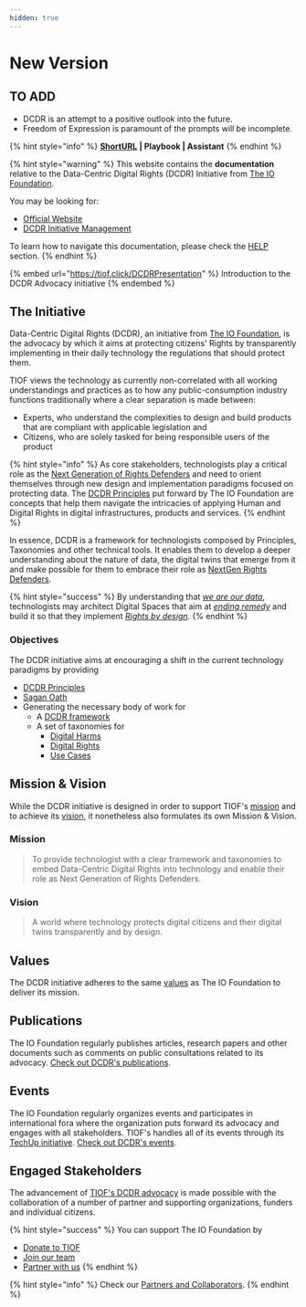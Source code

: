 ```yaml
---
hidden: true
---
```


# New Version





## TO ADD

* DCDR is an attempt to a positive outlook into the future.
* Freedom of Expression is paramount of the prompts will be incomplete.







{% hint style="info" %}
[**ShortURL**](https://tiof.click/DCDRDocs) **| Playbook | Assistant**
{% endhint %}

{% hint style="warning" %}
This website contains the **documentation** relative to the Data-Centric Digital Rights (DCDR) Initiative from [The IO Foundation](https://tiof.click/TIOFWeb).

You may be looking for:

* [Official Website](https://tiof.click/DCDRWeb)
* [DCDR Initiative Management](https://tiof.click/DCDRRepo)

To learn how to navigate this documentation, please check the [HELP](https://tiof.click/TIOFDocsHelp) section.
{% endhint %}

{% embed url="https://tiof.click/DCDRPresentation" %}
Introduction to the DCDR Advocacy initiative
{% endembed %}

## The Initiative

Data-Centric Digital Rights (DCDR), an initiative from [The IO Foundation](https://tiof.click/TIOFWeb), is the advocacy by which it aims at protecting citizens' Rights by transparently implementing in their daily technology the regulations that should protect them.

TIOF views the technology as currently non-correlated with all working understandings and practices as to how any public-consumption industry functions traditionally where a clear separation is made between:

* Experts, who understand the complexities to design and build products that are compliant with applicable legislation and
* Citizens, who are solely tasked for being responsible users of the product

{% hint style="info" %}
As core stakeholders, technologists play a critical role as the [Next Generation of Rights Defenders](https://tiof.click/TIOFNextGen) and need to orient themselves through new design and implementation paradigms focused on protecting data. The [DCDR Principles](https://tiof.click/DCDRPrinciples) put forward by The IO Foundation are concepts that help them navigate the intricacies of applying Human and Digital Rights in digital infrastructures, products and services.
{% endhint %}

In essence, DCDR is a framework for technologists composed by Principles, Taxonomies and other technical tools. It enables them to develop a deeper understanding about the nature of data, the digital twins that emerge from it and make possible for them to embrace their role as [NextGen Rights Defenders](https://tiof.click/TIOFNextGen).

{% hint style="success" %}
By understanding that [_we are our data_](https://tiof.click/DCDRPrinciple1), technologists may architect Digital Spaces that aim at [_ending remedy_](https://tiof.click/DCDRPrinciple2) and build it so that they implement [_Rights by design_](https://tiof.click/DCDRPrinciple3).
{% endhint %}

### Objectives

The DCDR initiative aims at encouraging a shift in the current technology paradigms by providing

* [DCDR Principles](https://tiof.click/DCDRPrinciples)
* [Sagan Oath](https://tiof.click/DCDRSaganOath)
* Generating the necessary body of work for
  * A [DCDR framework](https://tiof.click/DCDRFramework)
  * A set of taxonomies for
    * [Digital Harms](https://tiof.click/DCDRDigitalHarms)
    * [Digital Rights](https://tiof.click/DCDRDigitalRights)
    * [Use Cases](https://tiof.click/DCDRUseCases)

## Mission & Vision

While the DCDR initiative is designed in order to support TIOF's [mission](https://tiof.click/TIOFMission) and to achieve its [vision](https://tiof.click/TIOFVision), it nonetheless also formulates its own Mission & Vision.

### Mission

> To provide technologist with a clear framework and taxonomies to embed Data-Centric Digital Rights into technology and enable their role as Next Generation of Rights Defenders.

### Vision

> A world where technology protects digital citizens and their digital twins transparently and by design.

## Values

The DCDR initiative adheres to the same [values](https://tiof.click/TIOFValues) as The IO Foundation to deliver its mission.

## Publications

The IO Foundation regularly publishes articles, research papers and other documents such as comments on public consultations related to its advocacy. [Check out DCDR's publications](https://tiof.click/DCDRPublications).

## Events

The IO Foundation regularly organizes events and participates in international fora where the organization puts forward its advocacy and engages with all stakeholders. TIOF's handles all of its events through its [TechUp initiative](https://tiof.click/TUDocs). [Check out DCDR's events](https://tiof.click/DCDREvents).&#x20;

## Engaged Stakeholders

The advancement of [TIOF's DCDR advocacy](https://tiof.click/DCDRAdvocacy) is made possible with the collaboration of a number of partner and supporting organizations, funders and individual citizens.

{% hint style="success" %}
You can support The IO Foundation by

* [Donate to TIOF](https://tiof.click/SupportUs)
* [Join our team](https://tiof.click/DCDRJoinUs)
* [Partner with us](https://tiof.click/DCDRPartnersSuggest)
{% endhint %}

{% hint style="info" %}
Check our [Partners and Collaborators](https://tiof.click/DCDRPartners).
{% endhint %}
